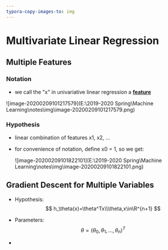 ```yaml
---
typora-copy-images-to: img
---
```


# Multivariate Linear Regression

## Multiple Features

### Notation

- we call the "x" in univariative linear regression a **<u>feature</u>**

![image-20200209101217579](E:\2019-2020 Spring\Machine Learning\notes\img\image-20200209101217579.png)

### Hypothesis

- linear combination of features x1, x2, ...

- for convenience of notation, define x0 = 1, so we get:

  ![image-20200209101822101](E:\2019-2020 Spring\Machine Learning\notes\img\image-20200209101822101.png)

## Gradient Descent for Multiple Variables

- Hypothesis: 
  $$
  h_\theta(x)=\theta^Tx\\\theta,x\in\R^{n+1}
  $$

- Parameters:
  $$
  \theta=(\theta_0,\theta_1,...,\theta_n)^T
  $$

- 